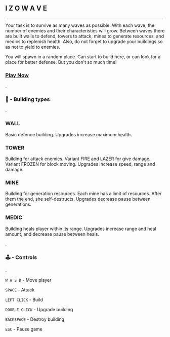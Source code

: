 ## I Z O W A V E

---

Your task is to survive as many waves as possible. With each wave, the number of enemies and their characteristics will grow. Between waves there are built walls to defend, towers to attack, mines to generate resources, and medics to replenish health. Also, do not forget to upgrade your buildings so as not to yield to enemies.

You will spawn in a random place. Can start to build here, or can look for a place for better defense. But you don't so much time!

### __[Play Now](https://izowave.neki.guru)__

.
### 🏣 - Building types
.

### __WALL__
Basic defence building. 
Upgrades increase maximum health.


### __TOWER__
Building for attack enemies. Variant FIRE and LAZER for give damage. Variant FROZEN for block moving.
Upgrades increase speed, range and damage.


### __MINE__
Building for generation resources. Each mine has a limit of resources. After them the end, she self-destructs.
Upgrades decrease pause between generations.


### __MEDIC__
Building heals player within its range.
Upgrades increase range and heal amount, and decrease pause between heals.

.
### 🕹 - Controls
.

`W A S D` - Move player

`SPACE` - Attack

`LEFT CLICK` - Build

`DOUBLE CLICK` - Upgrade building

`BACKSPACE` - Destroy building

`ESC` - Pause game